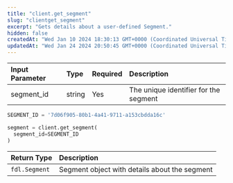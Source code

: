 ```yaml
---
title: "client.get_segment"
slug: "clientget_segment"
excerpt: "Gets details about a user-defined Segment."
hidden: false
createdAt: "Wed Jan 10 2024 18:30:13 GMT+0000 (Coordinated Universal Time)"
updatedAt: "Wed Jan 24 2024 20:50:45 GMT+0000 (Coordinated Universal Time)"
---
```

| Input Parameter | Type   | Required | Description                           |
| :-------------- | :----- | :------- | :------------------------------------ |
| segment_id      | string | Yes      | The unique identifier for the segment |

```python Usage
SEGMENT_ID = '7d06f905-80b1-4a41-9711-a153cbdda16c'

segment = client.get_segment(
  segment_id=SEGMENT_ID
)
```

| Return Type   | Description                                   |
| :------------ | :-------------------------------------------- |
| `fdl.Segment` | Segment object with details about the segment |
